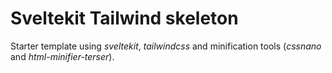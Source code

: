 # Sveltekit Tailwind skeleton

Starter template using _sveltekit_, _tailwindcss_ and minification tools (_cssnano_ and _html-minifier-terser_).
